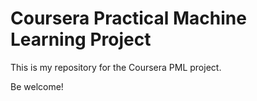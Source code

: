 Coursera Practical Machine Learning Project
===========================================

This is my repository for the Coursera PML project.

Be welcome!
